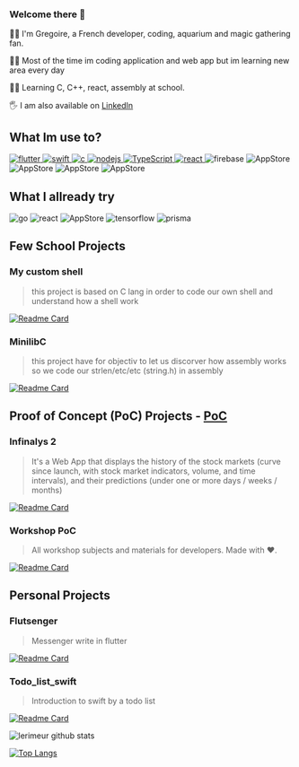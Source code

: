 ### Welcome there 👋
🙋‍♂️ I'm Gregoire, a French developer, coding, aquarium and magic gathering fan.

👨‍💻 Most of the time im coding application and web app but im learning new area every day

👨‍🎓 Learning C, C++, react, assembly at school.

<!-- 🔗 [Check out my perssonal web site (WIP)]() -->
🖐 I am also available on [LinkedIn](https://www.linkedin.com/in/grégoire-brasseur-879357181/)
## What Im use to?
<p>
   <a href="https://github.com/lerimeur?tab=repositories&q=&type=&language=dart&sort=" target="blank_">
      <img alt="flutter" src="https://img.shields.io/badge/Flutter-66B1F1?logo=flutter&logoColor=white&style=for-the-badge" />
  </a>
  <a href="https://github.com/lerimeur?tab=repositories&q=&type=&language=swift&sort=" target="blank_">
      <img alt="swift" src="https://img.shields.io/badge/Swift-FA7343?style=for-the-badge&logo=swift&logoColor=white" />
  </a>
  <a href="https://github.com/lerimeur?tab=repositories&q=&type=&language=c&sort=" target="blank_">
      <img alt="c" src="https://img.shields.io/badge/C-00589D?logo=c&logoColor=white&style=for-the-badge" />
  </a>
  <a href="https://github.com/lerimeur?tab=repositories&q=&type=&language=node&sort=" target="blank_">
      <img alt="nodejs" src="https://img.shields.io/badge/Node-76AD64?logo=Node.js&logoColor=white&style=for-the-badge" />
  </a>   
  <a href="https://github.com/lerimeur?tab=repositories&q=&type=&language=typescript&sort=" target="blank_">
    <img alt="TypeScript" src="https://img.shields.io/badge/TypeScript-007ACC?style=for-the-badge&logo=typescript&logoColor=white" />
  </a>
  <a href="https://github.com/lerimeur?tab=repositories&q=&type=&language=react&sort=" target="blank_">
    <img alt="react" src="https://img.shields.io/badge/React-20232A?style=for-the-badge&logo=react&logoColor=61DAFB"/>
  </a>
  
  

<img alt="firebase" src="https://img.shields.io/badge/Firebase-F5850D?logo=firebase&logoColor=white&style=for-the-badge" />
<img alt="AppStore" src="https://img.shields.io/badge/App_Store-0D96F6?style=for-the-badge&logo=app-store&logoColor=white" />
<img alt="AppStore" src="https://img.shields.io/badge/styled--components-DB7093?style=for-the-badge&logo=styled-components&logoColor=white" />
<img alt="AppStore" src="https://img.shields.io/badge/Material--UI-0081CB?style=for-the-badge&logo=material-ui&logoColor=white" />
<img alt="AppStore" src="https://img.shields.io/badge/PostgreSQL-316192?style=for-the-badge&logo=postgresql&logoColor=white" />
</p>

## What I allready try
<p>
  <img alt="go" src="https://img.shields.io/badge/Go-00ADD8?style=for-the-badge&logo=go&logoColor=white"/>
  <img alt="react" src="https://img.shields.io/badge/React_Native-20232A?style=for-the-badge&logo=react&logoColor=61DAFB"/>
  <img alt="AppStore" src="https://img.shields.io/badge/MongoDB-4EA94B?style=for-the-badge&logo=mongodb&logoColor=white" />
  <img alt= "tensorflow" src="https://img.shields.io/badge/TensorFlow-FF6F00?style=for-the-badge&logo=tensorflow&logoColor=white">
  <img alt="prisma" src="https://img.shields.io/badge/Prisma-3982CE?style=for-the-badge&logo=Prisma&logoColor=white"/>
</p>

## Few School Projects
### __My custom shell__
  > this project is based on C lang in order to code our own shell and understand how a shell work

[![Readme Card](https://github-readme-stats.vercel.app/api/pin/?username=lerimeur&repo=my_sh&bg_color=0d1117&hide_border=false&text_color=c9d1d9)](https://github.com/lerimeur/my_sh)

### __MinilibC__
  > this project have for objectiv to let us discorver how assembly works so we code our strlen/etc/etc (string.h) in assembly

[![Readme Card](https://github-readme-stats.vercel.app/api/pin/?username=lerimeur&repo=Standard_String_ASM&bg_color=0d1117&hide_border=false&text_color=c9d1d9)](https://github.com/lerimeur/Standard_String_ASM)

## Proof of Concept (PoC) Projects - [PoC](https://github.com/PoCInnovation)

### Infinalys 2
  > It's a Web App that displays the history of the stock markets (curve since launch, with stock market indicators, volume, and time intervals), and their predictions (under one or more days / weeks / months)

[![Readme Card](https://github-readme-stats.vercel.app/api/pin/?username=PoCInnovation&repo=Infinalys2&bg_color=0d1117&hide_border=false&text_color=c9d1d9)](https://github.com/PoCInnovation/Infinalys2)

### Workshop PoC
  > All workshop subjects and materials for developers. Made with ❤️.

[![Readme Card](https://github-readme-stats.vercel.app/api/pin/?username=PoCInnovation&repo=Workshops&bg_color=0d1117&hide_border=false&text_color=c9d1d9)](https://github.com/PoCInnovation/Workshops)

## Personal Projects
  ### Flutsenger
  > Messenger write in flutter
  
[![Readme Card](https://github-readme-stats.vercel.app/api/pin/?username=lerimeur&repo=Flutsenger&bg_color=0d1117&hide_border=false&text_color=c9d1d9)](https://github.com/lerimeur/flutsenger)
  ### Todo_list_swift
  > Introduction to swift by a todo list
   
[![Readme Card](https://github-readme-stats.vercel.app/api/pin/?username=lerimeur&repo=Todo_list_swift&bg_color=0d1117&hide_border=false&text_color=c9d1d9)](https://github.com/lerimeur/Todo_list_swift)

![lerimeur github stats](https://github-readme-stats.vercel.app/api?username=lerimeur&show_icons=true&theme=onedark)

[![Top Langs](https://github-readme-stats.vercel.app/api/top-langs/?username=lerimeur&layout=compact&show_icons=true&theme=onedark)](https://github.com/lerimeur/lerimeur)
